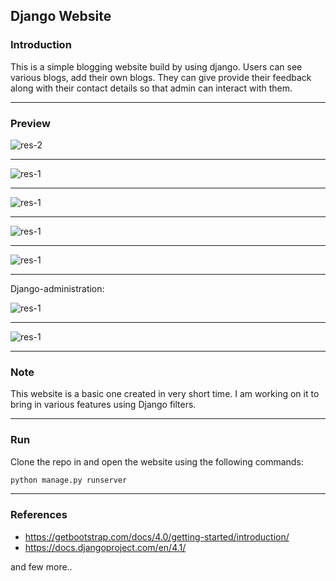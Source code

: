 ## **Django Website**

### **Introduction**
This is a simple blogging website build by using django. Users can see various blogs, add their own blogs. They can give provide their feedback along with their contact details so that admin can interact with them.

---


### **Preview**



![res-2](https://github.com/prajakta-1527/django_app/blob/main/static/img/Screenshot%20(112).png?raw=true)

---
![res-1](https://github.com/prajakta-1527/django_app/blob/main/static/img/Screenshot%20(114).png?raw=true)

---
![res-1](https://github.com/prajakta-1527/django_app/blob/main/static/img/Screenshot%20(115).png?raw=true)

---
![res-1](https://github.com/prajakta-1527/django_app/blob/main/static/img/Screenshot%20(116).png?raw=true)

---
![res-1](https://github.com/prajakta-1527/django_app/blob/main/static/img/Screenshot%20(117).png?raw=true)

---

Django-administration:

![res-1](https://github.com/prajakta-1527/django_app/blob/main/static/img/Screenshot%20(118).png?raw=true)

---
![res-1](https://github.com/prajakta-1527/django_app/blob/main/static/img/Screenshot%20(119).png?raw=true)

---

### **Note**
This website is a basic one created in very short time. I am working on it to bring in various features using Django filters.

---

### **Run**
Clone the repo in and open the website using the following commands:
```bash
python manage.py runserver
```
---
### **References**

* https://getbootstrap.com/docs/4.0/getting-started/introduction/
* https://docs.djangoproject.com/en/4.1/

and few more..



